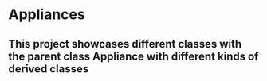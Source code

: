 # Appliances
## This project showcases different classes with the parent class Appliance with different kinds of derived classes
